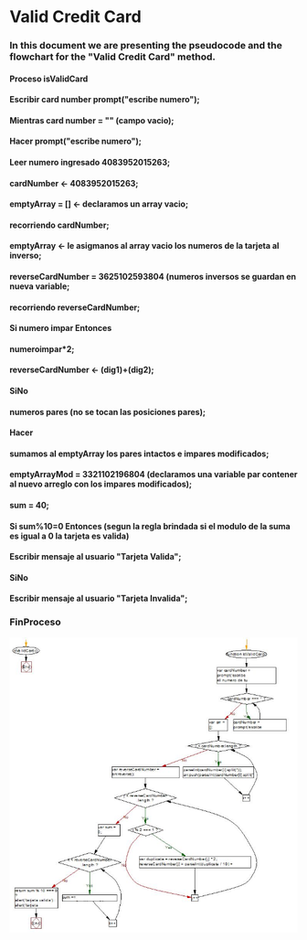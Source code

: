 # Valid Credit Card

### In this document we are presenting the pseudocode and the flowchart for the "Valid Credit Card" method.

#### Proceso isValidCard
####	Escribir card number prompt("escribe numero");
####	Mientras card number = "" (campo vacio);
####    Hacer prompt("escribe numero");
####	
####	Leer numero ingresado 4083952015263;
####	cardNumber <- 4083952015263;
####	emptyArray = [] <- declaramos un array vacio;
####	recorriendo cardNumber;
####	emptyArray <-  le asigmanos al array vacio los     numeros de la tarjeta al inverso;
####	reverseCardNumber = 3625102593804 (numeros          inversos se guardan en nueva variable;
####	recorriendo reverseCardNumber;
####	Si numero impar Entonces
####		numeroimpar*2;
####		reverseCardNumber <- (dig1)+(dig2);
####	SiNo
####		numeros pares (no se tocan las posiciones pares);
####	Hacer
####	sumamos al emptyArray los pares intactos e impares modificados;
####	emptyArrayMod = 3321102196804 (declaramos una variable par contener al nuevo arreglo con los impares modificados);
####	sum = 40;
####	Si sum%10=0 Entonces (segun la regla brindada si el modulo de la suma es igual a 0 la tarjeta es valida)
####		Escribir mensaje al usuario "Tarjeta Valida";
####	SiNo
####		Escribir mensaje al usuario "Tarjeta Invalida";
### FinProceso

![flowchart](assets/Docs/isValidCard_diagramaDeFlujo2.JPG)

